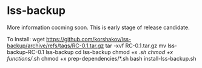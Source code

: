 # lss-backup

More information cocming soon. This is early stage of release candidate.

To Install:
wget https://github.com/korshakov/lss-backup/archive/refs/tags/RC-0.1.tar.gz
tar -xvf RC-0.1.tar.gz
mv lss-backup-RC-0.1 lss-backup
cd lss-backup
chmod +x *.sh
chmod +x functions/*.sh
chmod +x prep-dependencies/*.sh
bash install-lss-backup.sh
